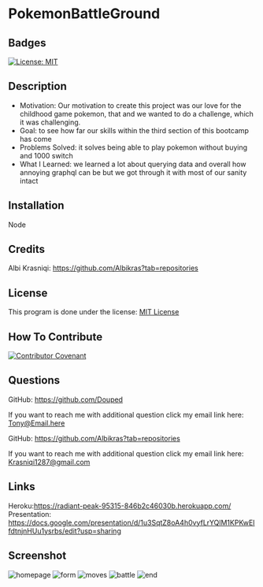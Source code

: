 # PokemonBattleGround

## Badges

[![License: MIT](https://img.shields.io/badge/License-MIT-yellow.svg)](https://opensource.org/licenses/MIT)

## Description

- Motivation: Our motivation to create this project was our love for the childhood game pokemon, that and we wanted to do a challenge, which it was challenging.
- Goal: to see how far our skills within the third section of this bootcamp has come
- Problems Solved: it solves being able to play pokemon without buying and 1000 switch
- What I Learned: we learned a lot about querying data and overall how annoying graphql can be but we got through it with most of our sanity intact

## Installation

Node

## Credits

Albi Krasniqi: https://github.com/Albikras?tab=repositories

## License

This program is done under the license: [MIT License](https://choosealicense.com/licenses/mit/)

## How To Contribute

[![Contributor Covenant](https://img.shields.io/badge/Contributor%20Covenant-2.1-4baaaa.svg)](code_of_conduct.md)

## Questions

GitHub: https://github.com/Douped

If you want to reach me with additional question click my email link here: Tony@Email.here

GitHub: https://github.com/Albikras?tab=repositories

If you want to reach me with additional question click my email link here: Krasniqi1287@gmail.com

## Links

Heroku:https://radiant-peak-95315-846b2c46030b.herokuapp.com/
Presentation: https://docs.google.com/presentation/d/1u3SqtZ8oA4h0vyfLrYQlM1KPKwEIfdtnjnHUu1ysrbs/edit?usp=sharing

## Screenshot

![homepage](./client/src/images/home.png)
![form](./client/src/images/login.png)
![moves](./client/src/images/move.png)
![battle](./client/src/images/battle.png)
![end](./client/src/images/end.png)
